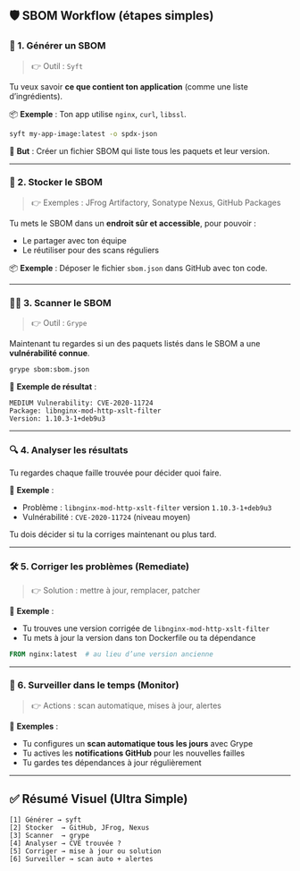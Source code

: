 ## 🛡️ SBOM Workflow (étapes simples)

### 🧱 1. **Générer un SBOM**

> 👉 Outil : `Syft`

Tu veux savoir **ce que contient ton application** (comme une liste d’ingrédients).

📦 **Exemple** : Ton app utilise `nginx`, `curl`, `libssl`.

```bash
syft my-app-image:latest -o spdx-json
```

🎯 **But** : Créer un fichier SBOM qui liste tous les paquets et leur version.

---

### 💾 2. **Stocker le SBOM**

> 👉 Exemples : JFrog Artifactory, Sonatype Nexus, GitHub Packages

Tu mets le SBOM dans un **endroit sûr et accessible**, pour pouvoir :

* Le partager avec ton équipe
* Le réutiliser pour des scans réguliers

📦 **Exemple** : Déposer le fichier `sbom.json` dans GitHub avec ton code.

---

### 🕵️‍♂️ 3. **Scanner le SBOM**

> 👉 Outil : `Grype`

Maintenant tu regardes si un des paquets listés dans le SBOM a une **vulnérabilité connue**.

```bash
grype sbom:sbom.json
```

📌 **Exemple de résultat** :

```
MEDIUM Vulnerability: CVE-2020-11724
Package: libnginx-mod-http-xslt-filter
Version: 1.10.3-1+deb9u3
```

---

### 🔍 4. **Analyser les résultats**

Tu regardes chaque faille trouvée pour décider quoi faire.

📌 **Exemple** :

* Problème : `libnginx-mod-http-xslt-filter` version `1.10.3-1+deb9u3`
* Vulnérabilité : `CVE-2020-11724` (niveau moyen)

Tu dois décider si tu la corriges maintenant ou plus tard.

---

### 🛠️ 5. **Corriger les problèmes (Remediate)**

> 👉 Solution : mettre à jour, remplacer, patcher

📌 **Exemple** :

* Tu trouves une version corrigée de `libnginx-mod-http-xslt-filter`
* Tu mets à jour la version dans ton Dockerfile ou ta dépendance

```Dockerfile
FROM nginx:latest  # au lieu d’une version ancienne
```

---

### 🔁 6. **Surveiller dans le temps (Monitor)**

> 👉 Actions : scan automatique, mises à jour, alertes

📌 **Exemples** :

* Tu configures un **scan automatique tous les jours** avec Grype
* Tu actives les **notifications GitHub** pour les nouvelles failles
* Tu gardes tes dépendances à jour régulièrement

---

## ✅ Résumé Visuel (Ultra Simple)

```text
[1] Générer → syft
[2] Stocker  → GitHub, JFrog, Nexus
[3] Scanner  → grype
[4] Analyser → CVE trouvée ?
[5] Corriger → mise à jour ou solution
[6] Surveiller → scan auto + alertes
```